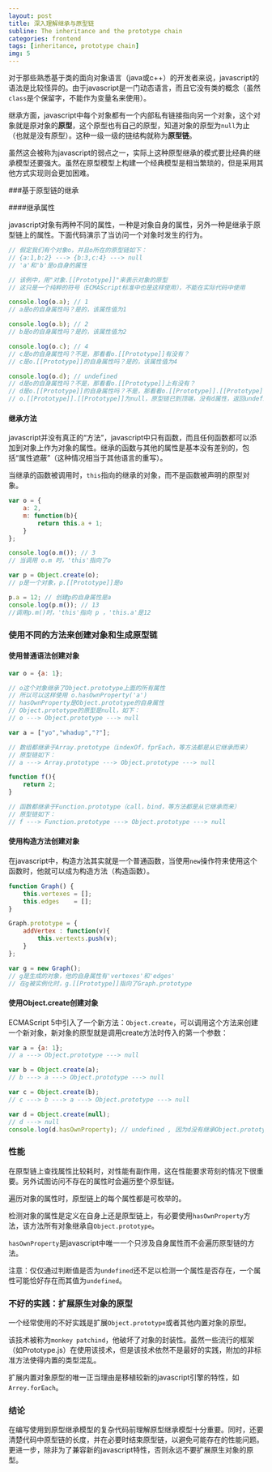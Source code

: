 ```yaml
---
layout: post
title: 深入理解继承与原型链
subline: The inheritance and the prototype chain
categories: frontend
tags: [inheritance, prototype chain]
img: 5
---
```


对于那些熟悉基于类的面向对象语言（java或c++）的开发者来说，javascript的语法是比较怪异的。由于javascript是一门动态语言，而且它没有类的概念（虽然<code>class</code>是个保留字，不能作为变量名来使用）。

<p>继承方面，javascript中每个对象都有一个内部私有链接指向另一个对象，这个对象就是原对象的<strong>原型</strong>，这个原型也有自己的原型，知道对象的原型为<code>null</code>为止（也就是没有原型）。这种一级一级的链结构就称为<strong>原型链</strong>。</p>

<p>虽然这会被称为javascript的弱点之一，实际上这种原型继承的模式要比经典的继承模型还要强大。虽然在原型模型上构建一个经典模型是相当繁琐的，但是采用其他方式实现则会更加困难。</p>

###基于原型链的继承

####继承属性
<p>javascript对象有两种不同的属性，一种是对象自身的属性，另外一种是继承于原型链上的属性。下面代码演示了当访问一个对象时发生的行为。</p>

```javascript
// 假定我们有个对象o，并且o所在的原型链如下：
// {a:1,b:2} ---> {b:3,c:4} ---> null
// 'a'和'b'是o自身的属性

// 该例中，用"对象.[[Prototype]]"来表示对象的原型
// 这只是一个纯粹的符号（ECMAScript标准中也是这样使用），不能在实际代码中使用

console.log(o.a); // 1
// a是o的自身属性吗？是的，该属性值为1

console.log(o.b); // 2
// b是o的自身属性吗？是的，该属性值为2

console.log(o.c); // 4
// c是o的自身属性吗？不是，那看看o.[[Prototype]]有没有？
// c是o.[[Prototype]]的自身属性吗？是的，该属性值为4

console.log(o.d); // undefined
// d是o的自身属性吗？不是，那看看o.[[Prototype]]上有没有？
// d是o.[[Prototype]]的自身属性吗？不是，那看看o.[[Prototype]].[[Prototype]]上有没有？
// o.[[Prototype]].[[Prototype]]为null，原型链已到顶端，没有d属性，返回undefined
```

<h4>继承方法</h4>
<p>javascript并没有真正的“方法”，javascript中只有函数，而且任何函数都可以添加到对象上作为对象的属性。继承的函数与其他的属性是基本没有差别的，包括“属性遮蔽”（这种情况相当于其他语言的重写）。</p>

<p>当继承的函数被调用时，<code>this</code>指向的继承的对象，而不是函数被声明的原型对象。</p>

```javascript
var o = {
	a: 2,
	m: function(b){
		return this.a + 1;
	}
};

console.log(o.m()); // 3
// 当调用 o.m 时，'this'指向了o

var p = Object.create(o);
// p是一个对象，p.[[Prototype]]是o

p.a = 12; // 创建p的自身属性是a
console.log(p.m()); // 13
//调用p.m()时，'this'指向 p ，'this.a'是12
```

<h3>使用不同的方法来创建对象和生成原型链</h3>
<h4>使用普通语法创建对象</h4>

```javascript
var o = {a: 1};

// o这个对象继承了Object.prototype上面的所有属性
// 所以可以这样使用 o.hasOwnProperty('a')
// hasOwnProperty是Object.prototype的自身属性
// Object.prototype的原型是null，如下：
// o ---> Object.prototype ---> null

var a = ["yo","whadup","?"];

// 数组都继承于Array.prototype（indexOf，fprEach，等方法都是从它继承而来）
// 原型链如下：
// a ---> Array.prototype ---> Object.prototype ---> null

function f(){
	return 2;
}

// 函数都继承于Function.prototype（call，bind，等方法都是从它继承而来）
// 原型链如下：
// f ---> Function.prototype ---> Object.prototype ---> null
```

<h4>使用构造方法创建对象</h4>
<p>在javascript中，构造方法其实就是一个普通函数，当使用<code>new</code>操作符来使用这个函数时，他就可以成为构造方法（构造函数）。</p>

```javascript
function Graph() {
	this.vertexes = [];
	this.edges    = [];
}

Graph.prototype = {
	addVertex : function(v){
		this.vertexts.push(v);
	}
};

var g = new Graph();
// g是生成的对象，他的自身属性有'vertexes'和'edges'
// 在g被实例化时，g.[[Prototype]]指向了Graph.prototype
```

<h4>使用Object.create创建对象</h4>
<p>ECMAScript 5中引入了一个新方法：<code>Object.create</code>，可以调用这个方法来创建一个新对象，新对象的原型就是调用create方法时传入的第一个参数：</p>

```javascript
var a = {a: 1};
// a ---> Object.prototype ---> null

var b = Object.create(a);
// b ---> a ---> Object.prototype ---> null

var c = Object.create(b);
// c ---> b ---> a ---> Object.prototype ---> null

var d = Object.create(null);
// d ---> null
console.log(d.hasOwnProperty); // undefined , 因为d没有继承Object.prototype
```

<h3>性能</h3>
<p>在原型链上查找属性比较耗时，对性能有副作用，这在性能要求苛刻的情况下很重要。另外试图访问不存在的属性时会遍历整个原型链。</p>
<p>遍历对象的属性时，原型链上的每个属性都是可枚举的。</p>
<p>检测对象的属性是定义在自身上还是原型链上，有必要使用<code>hasOwnProperty</code>方法，该方法所有对象继承自<code>Object.prototype</code>。</p>
<p><code>hasOwnProperty</code>是javascript中唯一一个只涉及自身属性而不会遍历原型链的方法。</p>
<div class="note">
	<p>注意：仅仅通过判断值是否为<code>undefined</code>还不足以检测一个属性是否存在，一个属性可能恰好存在而其值为<code>undefined</code>。</p>
</div>

<h3>不好的实践：扩展原生对象的原型</h3>
<p>一个经常使用的不好实践是扩展<code>Object.prototype</code>或者其他内置对象的原型。</p>
<p>该技术被称为<code>monkey patchind</code>，他破坏了对象的封装性。虽然一些流行的框架（如Prototype.js）在使用该技术，但是该技术依然不是最好的实践，附加的非标准方法使得内置的类型混乱。</p>
<p>扩展内置对象原型的唯一正当理由是移植较新的javascript引擎的特性，如<code>Arrey.forEach</code>。</p>

<h3>结论</h3>
<p>在编写使用到原型继承模型的复杂代码前理解原型继承模型十分重要。同时，还要清楚代码中原型链的长度，并在必要时结束原型链，以避免可能存在的性能问题。更进一步，除非为了兼容新的javascript特性，否则永远不要扩展原生对象的原型。</p>
